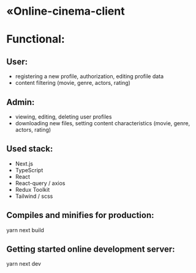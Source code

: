# «Online-cinema-client

# Functional:

## User:
- registering a new profile, authorization, editing profile data
- content filtering (movie, genre, actors, rating)


## Admin:
- viewing, editing, deleting user profiles
- downloading new files, setting content characteristics (movie, genre, actors, rating)


## Used stack:
- Next.js
- TypeScript
- React
- React-query / axios
- Redux Toolkit
- Tailwind / scss

## Compiles and minifies for production:
yarn next build

## Getting started online development server:
yarn next dev
